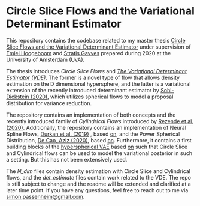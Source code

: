 # Circle Slice Flows and the Variational Determinant Estimator

This repository contains the codebase related to my master thesis [Circle Slice Flows and the Variational Determinant Estimator](https://github.com/P4ppenheimer/master_thesis) under supervision of [Emiel Hoogeboom](https://scholar.google.nl/citations?user=nkTd_BIAAAAJ&hl=en) and [Stratis Gavves](https://scholar.google.com/citations?user=QqfCvsgAAAAJ&hl=en) prepared during 2020 at the University of Amsterdam (UvA). 

The thesis introduces _Circle Slice Flows_ and [_The Variational Determinant Estimator (VDE)_](https://arxiv.org/abs/2012.13311). The former is a novel type of flow that allows density estimation on the D dimensional hypersphere, and the latter is a variational extension of the recently introduced determinant estimator by [Sohl-Dickstein (2020)](https://arxiv.org/abs/2005.06553v2), which utilizes spherical flows to model a proposal distribution for variance reduction. 

The repository contains an implementation of both concepts and the recently introduced family of _Cylindrical Flows_ introduced by 
[Rezende et al. (2020)](https://arxiv.org/abs/2002.02428). Additionally, the repository contains an implementation of Neural Spline Flows, [Durkan et al. (2019)](https://arxiv.org/abs/1906.04032) , based [on](https://github.com/bayesiains/nflows/tree/master/nflows/transforms/splines), and the Power Spherical Distribution, [De Cao, Aziz (2020)](https://arxiv.org/abs/2006.04437), based [on](https://github.com/nicola-decao/power_spherical). Furthermore, it contains a first building blocks of the [hyperspherical VAE](https://arxiv.org/abs/1804.00891) based [on](https://github.com/nicola-decao/s-vae-pytorch) such that Circle Slice and Cylindrical flows can be used to model the variational posterior in such a setting. But this has not been extensively used.

The *N_dim* files contain density estimation with Circle Slice and Cylindrical flows, and the *det_estimate* files contain work related to the VDE. The repo is still subject to change and the readme will be extended and clarified at a later time point. If you have any questions, feel free to reach out to me via simon.passenheim@gmail.com.

